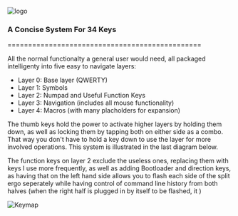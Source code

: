 ![logo](https://i.imgur.com/6et4MDj.png)

### A Concise System For 34 Keys
===============================================

All the normal functionalty a general user would need, all packaged intelligenty into five easy to navigate layers:

* Layer 0: Base layer (QWERTY)
* Layer 1: Symbols
* Layer 2: Numpad and Useful Function Keys
* Layer 3: Navigation (includes all mouse functionality)
* Layer 4: Macros (with many placholders for expansion)

The thumb keys hold the power to activate higher layers by holding them down, as well as locking them by tapping both on either side as a combo.  That way you don't have to hold a key down to use the layer for more involved operations.  This system is illustrated in the last diagram below.

The function keys on layer 2 exclude the useless ones, replacing them with keys I use more frequently, as well as adding Bootloader and direction keys, as having that on the left hand side allows you to flash each side of the split ergo seperately while having control of command line history from both halves (when the right half is plugged in by itself to be flashed, it )

![Keymap](https://i.imgur.com/cBA9I0C.png)
